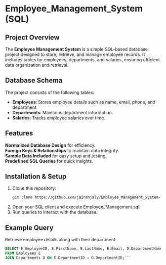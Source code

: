 # Employee_Management_System (SQL)

## Project Overview

The **Employee Management System** is a simple SQL-based database project designed to store, retrieve, and manage employee records. It includes tables for employees, departments, and salaries, ensuring efficient data organization and retrieval.

## Database Schema

The project consists of the following tables:

- **Employees**: Stores employee details such as name, email, phone, and department.
- **Departments**: Maintains department information.
- **Salaries**: Tracks employee salaries over time.

## Features

**Normalized Database Design** for efficiency.\
**Foreign Keys & Relationships** to maintain data integrity.\
**Sample Data Included** for easy setup and testing.\
**Predefined SQL Queries** for quick insights.

## Installation & Setup

1. Clone this repository:
   ```sh
   git clone https://github.com/jainanjaly/Employee_Management_System-SQL-.git
   ```
2. Open your SQL client and execute Employee_Management.sql.
3. Run queries to interact with the database.

## Example Query

Retrieve employee details along with their department:
```sql
SELECT E.EmployeeID, E.FirstName, E.LastName, E.Email, D.DepartmentName, E.Salary
FROM Employees E
JOIN Departments D ON E.DepartmentID = D.DepartmentID;```


